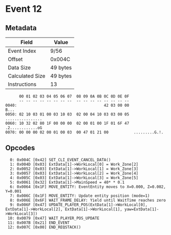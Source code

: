 # Event 12

## Metadata

| Field           | Value    |
|-----------------|----------|
| Event Index     | 9/56     |
| Offset          | 0x004C   |
| Data Size       | 49 bytes |
| Calculated Size | 49 bytes |
| Instructions    | 13       |

```
      00 01 02 03 04 05 06 07  08 09 0A 0B 0C 0D 0E 0F
      -- -- -- -- -- -- -- --  -- -- -- -- -- -- -- --
0040:                                      42 03 00 00              B...
0050: 02 10 03 01 00 03 10 03  02 00 04 10 03 03 00 05  ................
0060: 10 32 02 80 1F 00 00 00  02 00 01 00 1F 01 6F 47  .2............oG
0070: 00 00 00 02 00 01 00 03  00 47 01 21 00           .........G.!.   
```

## Opcodes

```
  0: 0x004C [0x42] SET_CLI_EVENT_CANCEL_DATA()
  1: 0x004D [0x03] ExtData[1]->WorkLocal[0] = Work_Zone[2]
  2: 0x0052 [0x03] ExtData[1]->WorkLocal[1] = Work_Zone[3]
  3: 0x0057 [0x03] ExtData[1]->WorkLocal[2] = Work_Zone[4]
  4: 0x005C [0x03] ExtData[1]->WorkLocal[3] = Work_Zone[5]
  5: 0x0061 [0x32] ExtData[1]->MainSpeed = 40* * 0.1
  6: 0x0064 [0x1F] MOVE_ENTITY: EventEntity moves to X=0.000, Z=0.002, Y=0.001
  7: 0x006C [0x1F] MOVE_ENTITY: Update entity position (mode=1)
  8: 0x006E [0x6F] WAIT_FRAME_DELAY: Yield until WaitTime reaches zero
  9: 0x006F [0x47] UPDATE_PLAYER_POS(ExtData[1]->WorkLocal[0], ExtData[1]->WorkLocal[2], ExtData[1]->WorkLocal[1], yaw=ExtData[1]->WorkLocal[3])
 10: 0x0079 [0x47] WAIT_PLAYER_POS_UPDATE
 11: 0x007B [0x21] END_EVENT
 12: 0x007C [0x00] END_REQSTACK()
```
